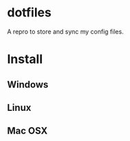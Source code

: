 dotfiles
========

A repro to store and sync my config files.

# Install #
## Windows ##
## Linux ##
## Mac OSX ##
